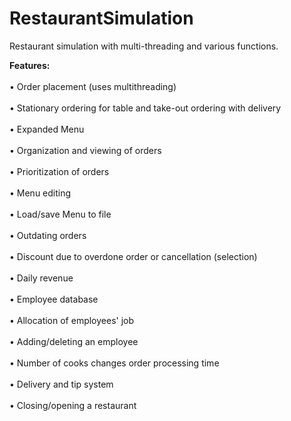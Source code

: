 # RestaurantSimulation
Restaurant simulation with multi-threading and various functions.

<b>Features:</b> <br><br>
<span>&#8226;</span> Order placement (uses multithreading)<br><br>
<span>&#8226;</span> Stationary ordering for table and take-out ordering with delivery<br><br>
<span>&#8226;</span> Expanded Menu<br><br>
<span>&#8226;</span> Organization and viewing of orders<br><br>
<span>&#8226;</span> Prioritization of orders<br><br>
<span>&#8226;</span> Menu editing<br><br>
<span>&#8226;</span> Load/save Menu to file<br><br>
<span>&#8226;</span> Outdating orders<br><br>
<span>&#8226;</span> Discount due to overdone order or cancellation (selection)<br><br>
<span>&#8226;</span> Daily revenue<br><br>
<span>&#8226;</span> Employee database<br><br>
<span>&#8226;</span> Allocation of employees' job<br><br>
<span>&#8226;</span> Adding/deleting an employee<br><br>
<span>&#8226;</span> Number of cooks changes order processing time<br><br>
<span>&#8226;</span> Delivery and tip system<br><br>
<span>&#8226;</span> Closing/opening a restaurant

